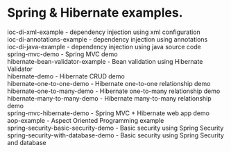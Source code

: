 Spring & Hibernate examples.
===========================
ioc-di-xml-example - dependency injection using xml configuration<br>
ioc-di-annotations-example - dependency injection using annotations<br>
ioc-di-java-example - dependency injection using java source code<br>
spring-mvc-demo - Spring MVC demo<br>
hibernate-bean-validator-example - Bean validation using Hibernate Validator<br>
hibernate-demo - Hibernate CRUD demo<br>
hibernate-one-to-one-demo - Hibernate one-to-one relationship demo<br>
hibernate-one-to-many-demo - Hibernate one-to-many relationship demo<br>
hibernate-many-to-many-demo - Hibernate many-to-many relationship demo<br>
spring-mvc-hibernate-demo - Spring MVC + Hibernate web app demo<br>
aop-example - Aspect Oriented Programming example<br>
spring-security-basic-security-demo - Basic security using Spring Security<br>
spring-security-with-database-demo - Basic security using Spring Security and database<br>
